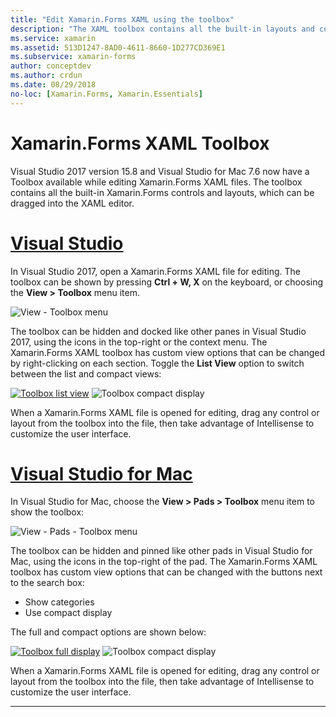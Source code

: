 ```yaml
---
title: "Edit Xamarin.Forms XAML using the toolbox"
description: "The XAML toolbox contains all the built-in layouts and controls, which can be dragged directly into an open XAML file."
ms.service: xamarin
ms.assetid: 513D1247-8AD0-4611-8660-1D277CD369E1
ms.subservice: xamarin-forms
author: conceptdev
ms.author: crdun
ms.date: 08/29/2018
no-loc: [Xamarin.Forms, Xamarin.Essentials]
---
```

# Xamarin.Forms XAML Toolbox

Visual Studio 2017 version 15.8 and Visual Studio for Mac 7.6 now have a Toolbox
available while editing Xamarin.Forms XAML files. The toolbox contains all the built-in
Xamarin.Forms controls and layouts, which can be dragged into the XAML editor.

# [Visual Studio](#tab/windows)

In Visual Studio 2017, open a Xamarin.Forms XAML file for editing. The toolbox can be shown
by pressing **Ctrl + W, X** on the keyboard, or choosing the **View > Toolbox** menu item.

![View - Toolbox menu](toolbox-images/win-view-menu.png)

The toolbox can be hidden and docked like other panes in Visual Studio 2017, using the
icons in the top-right or the context menu. The Xamarin.Forms XAML toolbox has custom view options
that can be changed by right-clicking on each section. Toggle the **List View** option to switch between
the list and compact views:

[![Toolbox list view](toolbox-images/win-full-display-sml.png)](toolbox-images/win-full-display.png#lightbox) ![Toolbox compact display](toolbox-images/win-compact-display.png)

When a Xamarin.Forms XAML file is opened for editing, drag any control or layout from the toolbox into the file, then take advantage of Intellisense to customize the user interface.

# [Visual Studio for Mac](#tab/macos)

In Visual Studio for Mac, choose the **View > Pads > Toolbox** menu item to
show the toolbox:

![View - Pads - Toolbox menu](toolbox-images/mac-view-menu.png)

The toolbox can be hidden and pinned like other pads in Visual Studio for Mac, using the
icons in the top-right of the pad. The Xamarin.Forms XAML toolbox has custom view options
that can be changed with the buttons next to the search box:

- Show categories
- Use compact display

The full and compact options are shown below:

[![Toolbox full display](toolbox-images/mac-full-display-sml.png)](toolbox-images/mac-full-display.png#lightbox) ![Toolbox compact display](toolbox-images/mac-compact-display.png)

When a Xamarin.Forms XAML file is opened for editing, drag any control or layout from the toolbox into the file, then take advantage of Intellisense to customize the user interface.

-----
